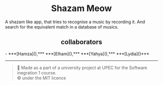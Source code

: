<center> <h1> Shazam Meow </h1></center>
A shazam like app, that tries to recognise a music by recording it. And search for the equivalent match in a database of musics.


<center> <h2> collaborators </h2></center>
- ***[Hamza](),*** ***[Elham](),***  ***[Yahya](),*** ***[Lydia]()***


<br>  

--- 
> :memo: Made as a part of a university project at UPEC for the Software inegration 1 course.   
> :copyright: under the MIT licence